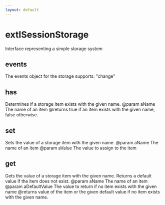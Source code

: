 ```yaml
---
layout: default
---
```


# extISessionStorage #

Interface representing a simple storage system


## events ##

The events object for the storage
supports: "change"


## has ##

Determines if a storage item exists with the given name.
@param   aName
         The name of an item
@returns true if an item exists with the given name,
         false otherwise.


## set ##

Sets the value of a storage item with the given name.
@param   aName
         The name of an item
@param   aValue
         The value to assign to the item


## get ##

Gets the value of a storage item with the given name. Returns a
default value if the item does not exist.
@param   aName
         The name of an item
@param   aDefaultValue
         The value to return if no item exists with the given name
@returns value of the item or the given default value if no item
         exists with the given name.

